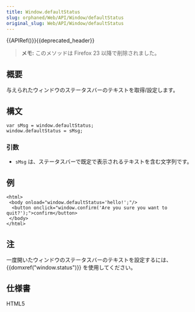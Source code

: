 ```yaml
---
title: Window.defaultStatus
slug: orphaned/Web/API/Window/defaultStatus
original_slug: Web/API/Window/defaultStatus
---
```


{{APIRef()}}{{deprecated_header}}

> **メモ:** このメソッドは Firefox 23 以降で削除されました。

## 概要

与えられたウィンドウのステータスバーのテキストを取得/設定します。

## 構文

```
var sMsg = window.defaultStatus;
window.defaultStatus = sMsg;
```

### 引数

- `sMsg` は、ステータスバーで既定で表示されるテキストを含む文字列です。

## 例

```
<html>
 <body onload="window.defaultStatus='hello!';"/>
  <button onclick="window.confirm('Are you sure you want to quit?');">confirm</button>
 </body>
</html>
```

## 注

一度開いたウィンドウのステータスバーのテキストを設定するには、 {{domxref("window.status")}} を使用してください。

## 仕様書

HTML5
